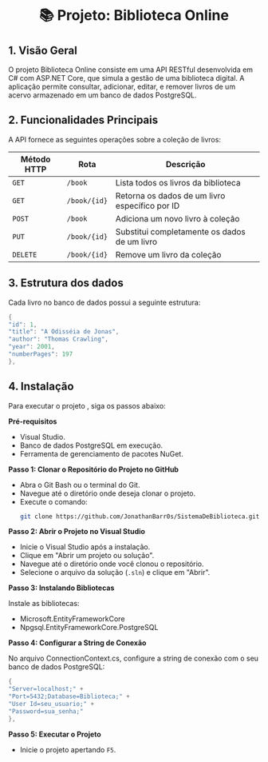 <h1 align="center">📚 Projeto: Biblioteca Online</h1>

## 1. Visão Geral

O projeto Biblioteca Online consiste em uma API RESTful desenvolvida em C# com ASP.NET Core, que simula a gestão de uma biblioteca digital. A aplicação permite consultar, adicionar, editar, e remover livros de um acervo armazenado em um banco de dados PostgreSQL.

## 2. Funcionalidades Principais

A API fornece as seguintes operações sobre a coleção de livros:

| Método HTTP | Rota           | Descrição                                      |
| ----------- | -------------- | ---------------------------------------------- |
| `GET`       | `/book`      | Lista todos os livros da biblioteca            |
| `GET`       | `/book/{id}` | Retorna os dados de um livro específico por ID |
| `POST`      | `/book`      | Adiciona um novo livro à coleção               |
| `PUT`       | `/book/{id}` | Substitui completamente os dados de um livro   |
| `DELETE`    | `/book/{id}` | Remove um livro da coleção                     |

## 3. Estrutura dos dados

Cada livro no banco de dados possui a seguinte estrutura:

```csharp
{
"id": 1,
"title": "A Odisséia de Jonas",
"author": "Thomas Crawling",
"year": 2001,
"numberPages": 197
},
```

## 4. Instalação

Para executar o projeto , siga os passos abaixo:

**Pré-requisitos**

- Visual Studio.
- Banco de dados PostgreSQL em execução.
- Ferramenta de gerenciamento de pacotes NuGet.

**Passo 1: Clonar o Repositório do Projeto no GitHub**

- Abra o Git Bash ou o terminal do Git.
- Navegue até o diretório onde deseja clonar o projeto.
- Execute o comando:
    ```sh
    git clone https://github.com/JonathanBarr0s/SistemaDeBiblioteca.git
    ```

**Passo 2: Abrir o Projeto no Visual Studio**

   - Inicie o Visual Studio após a instalação.
   - Clique em "Abrir um projeto ou solução".
   - Navegue até o diretório onde você clonou o repositório.
   - Selecione o arquivo da solução (`.sln`) e clique em "Abrir".

**Passo 3: Instalando Bibliotecas**

Instale as bibliotecas:

- Microsoft.EntityFrameworkCore
- Npgsql.EntityFrameworkCore.PostgreSQL

**Passo 4: Configurar a String de Conexão**

No arquivo ConnectionContext.cs, configure a string de conexão com o seu banco de dados PostgreSQL:

```csharp
{
"Server=localhost;" +
"Port=5432;Database=Biblioteca;" +
"User Id=seu_usuario;" +
"Password=sua_senha;"
},
```
**Passo 5: Executar o Projeto**

   - Inicie o projeto apertando `F5`.